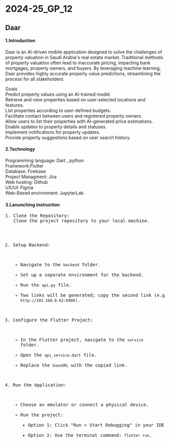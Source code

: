 # 2024-25_GP_12
<h2>Daar</h2>
<H4>1.Introduction</H4>
<p>Daar is an AI-driven mobile application designed to solve the challenges of property valuation in Saudi Arabia's real estate market. Traditional methods of property valuation often lead to inaccurate pricing, impacting bank mortgages, property owners, and buyers. By leveraging machine learning, Daar provides highly accurate property value predictions, streamlining the process for all stakeholders.</p>
<p>
Goals <br>
Predict property values using an AI-trained model.<br>
Retrieve and view properties based on user-selected locations and features.<br>
List properties according to user-defined budgets.<br>
Facilitate contact between users and registered property owners.<br>
Allow users to list their properties with AI-generated price estimations.<br>
Enable updates to property details and statuses.<br>
Implement notifications for property updates.<br>
Provide property suggestions based on user search history.

</p>
<H4>2.Technology</H4>
<p>Programming language: Dart , python<br>
Framework:Flutter<br>
Database: Firebase<br>
Project Managment: Jira<br>
Web hosting: Github<br>
UX/UI: Figma<br>
Web-Based environment: JupyterLab</p>
<H4>3.Lanunching instruction</H4>
<pre>
1. Clone the Repository:  
   Clone the project repository to your local machine.  

2. Setup Backend:  
   - Navigate to the `backend` folder.  
   - Set up a separate environment for the backend.  
   - Run the `api.py` file.  
   - Two links will be generated; copy the second link (e.g., `http://192.168.0.62:6000`).  

3. Configure the Flutter Project:  
   - In the Flutter project, navigate to the `service` folder.  
   - Open the `api_service.dart` file.  
   - Replace the `baseURL` with the copied link.  

4. Run the Application:  
   - Choose an emulator or connect a physical device.  
   - Run the project:  
     - Option 1: Click "Run > Start Debugging" in your IDE.  
     - Option 2: Use the terminal command: `flutter run`.  
</pre>
